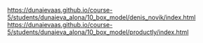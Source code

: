 https://dunaievaas.github.io/course-5/students/dunaieva_alona/10_box_model/denis_novik/index.html
https://dunaievaas.github.io/course-5/students/dunaieva_alona/10_box_model/productly/index.html
